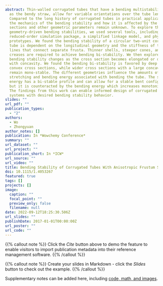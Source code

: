 ```yaml
---
abstract: Thin-walled corrugated tubes that have a bending multistability, such
  as the bendy straw, allow for variable orientations over the tube length.
  Compared to the long history of corrugated tubes in practical applications,
  the mechanics of the bending stability and how it is affected by the cross
  sections and other geometric parameters remain unknown. To explore the
  geometry-driven bending stabilities, we used several tools, including a
  reduced-order simulation package, a simplified linkage model, and physical
  prototypes. We found the bending stability of a circular two-unit corrugated
  tube is dependent on the longitudinal geometry and the stiffness of the crease
  lines that connect separate frusta. Thinner shells, steeper cones, and weaker
  creases are required to achieve bending bi-stability. We then explored how the
  bending stability changes as the cross section becomes elongated or distorted
  with concavity. We found the bending bi-stability is favored by deep and
  convex cross sections, while wider cross sections with a large concavity
  remain mono-stable. The different geometries influence the amounts of
  stretching and bending energy associated with bending the tube. The stretching
  energy has a bi-stable profile and can allow for a stable bent configuration,
  but it is counteracted by the bending energy which increases monotonically.
  The findings from this work can enable informed design of corrugated tube
  systems with desired bending stability behavior.
slides: ""
url_pdf: ""
publication_types:
  - "2"
authors:
  - Wo
  - Zhongyuan
author_notes: []
publication: In *Wowchemy Conference*
summary: ""
url_dataset: ""
url_project: ""
publication_short: In *ICW*
url_source: ""
url_video: ""
title: Bending Stability of Corrugated Tubes With Anisotropic Frustum Shells
doi: 10.1115/1.4053267
featured: true
tags: []
projects: []
image:
  caption: ""
  focal_point: ""
  preview_only: false
  filename: null
date: 2022-09-12T18:25:30.506Z
url_slides: ""
publishDate: 2017-01-01T00:00:00Z
url_poster: ""
url_code: ""
---
```


{{% callout note %}}
Click the _Cite_ button above to demo the feature to enable visitors to import publication metadata into their reference management software.
{{% /callout %}}

{{% callout note %}}
Create your slides in Markdown - click the _Slides_ button to check out the example.
{{% /callout %}}

Supplementary notes can be added here, including [code, math, and images](https://wowchemy.com/docs/writing-markdown-latex/).
